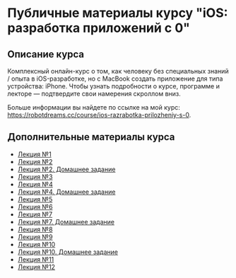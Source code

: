 # Публичные материалы курсу "iOS: разработка приложений с 0"

## Описание курса

Комплексный онлайн-курс о том, как человеку без специальных знаний / опыта в iOS-разработке, но с MacBook создать приложение для типа устройства: iPhone. Чтобы узнать подробности о курсе, программе и лекторе — подтвердите свои намерения скроллом вниз.

Больше информации вы найдете по ссылке на мой курс: https://robotdreams.cc/course/ios-razrabotka-prilozheniy-s-0.

## Дополнительные материалы курса

- [Лекция №1](lecture-1/README.md)
- [Лекция №2](lecture-2/README.md)
- [Лекция №2. Домашнее задание](lecture-2/homework01.playground)
- [Лекция №3](lecture-3/README.md)
- [Лекция №4](lecture-4/README.md)
- [Лекция №4. Домашнее задание](lecture-4/homework-2/README.md)
- [Лекция №5](lecture-5/README.md)
- [Лекция №6](lecture-6/README.md)
- [Лекция №7](lecture-7/README.md)
- [Лекция №7. Домашнее задание](lecture-7/homework-3/README.md)
- [Лекция №8](lecture-8/README.md)
- [Лекция №9](lecture-9/README.md)
- [Лекция №10](lecture-10/README.md)
- [Лекция №10. Домашнее задание](lecture-10/homework-4/README.md)
- [Лекция №11](lecture-11/README.md)
- [Лекция №12](lecture-12/README.md)